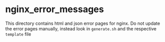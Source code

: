 # nginx_error_messages

This directory contains html and json error pages for nginx. Do not update
the error pages manually, instead look in `generate.sh` and the respective
`template` file
